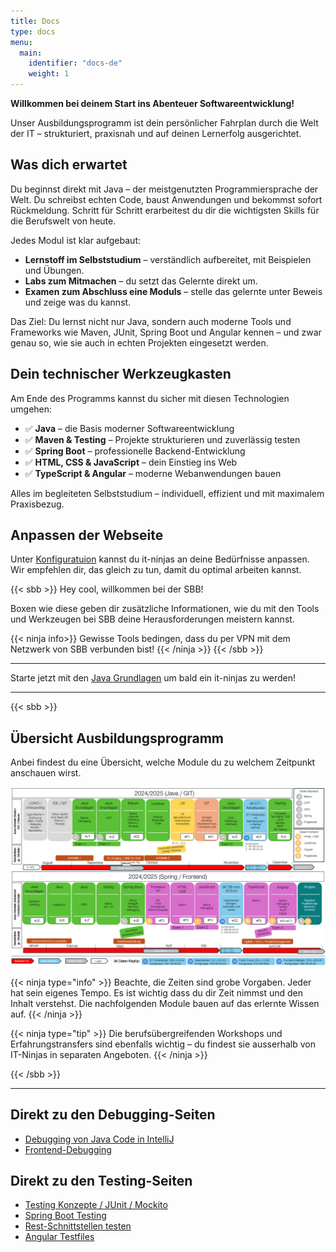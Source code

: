 ```yaml
---
title: Docs
type: docs
menu:
  main:
    identifier: "docs-de"
    weight: 1
---
```


**Willkommen bei deinem Start ins Abenteuer Softwareentwicklung!**

Unser Ausbildungsprogramm ist dein persönlicher Fahrplan durch die Welt der IT – strukturiert, praxisnah und auf deinen Lernerfolg ausgerichtet.

## Was dich erwartet

Du beginnst direkt mit Java – der meistgenutzten Programmiersprache der Welt. Du schreibst echten Code, baust Anwendungen und bekommst sofort Rückmeldung. Schritt für Schritt erarbeitest du dir die wichtigsten Skills für die Berufswelt von heute.

Jedes Modul ist klar aufgebaut:

- **Lernstoff im Selbststudium** – verständlich aufbereitet, mit Beispielen und Übungen.
- **Labs zum Mitmachen** – du setzt das Gelernte direkt um.
- **Examen zum Abschluss eine Moduls** – stelle das gelernte unter Beweis und zeige was du kannst.

Das Ziel: Du lernst nicht nur Java, sondern auch moderne Tools und Frameworks wie Maven, JUnit, Spring Boot und Angular kennen – und zwar genau so, wie sie auch in echten Projekten eingesetzt werden.

## Dein technischer Werkzeugkasten

Am Ende des Programms kannst du sicher mit diesen Technologien umgehen:

- ✅ **Java** – die Basis moderner Softwareentwicklung
- ✅ **Maven & Testing** – Projekte strukturieren und zuverlässig testen
- ✅ **Spring Boot** – professionelle Backend-Entwicklung
- ✅ **HTML, CSS & JavaScript** – dein Einstieg ins Web
- ✅ **TypeScript & Angular** – moderne Webanwendungen bauen

Alles im begleiteten Selbststudium – individuell, effizient und mit maximalem Praxisbezug.

## Anpassen der Webseite

Unter [Konfiguratuion](../config/) kannst du it-ninjas an deine Bedürfnisse anpassen. Wir empfehlen dir, das gleich zu tun, damit du optimal arbeiten kannst.

{{< sbb >}}
Hey cool, willkommen bei der SBB!

Boxen wie diese geben dir zusätzliche Informationen, wie du mit den Tools und Werkzeugen bei SBB deine Herausforderungen meistern kannst.

{{< ninja info>}}
Gewisse Tools bedingen, dass du per VPN mit dem Netzwerk von SBB verbunden bist!
{{< /ninja >}}
{{< /sbb >}}

---

Starte jetzt mit den [Java Grundlagen](./02_java/03_java-grundlagen/) um bald ein it-ninjas zu werden!

---

{{< sbb >}}

## Übersicht Ausbildungsprogramm

Anbei findest du eine Übersicht, welche Module du zu welchem Zeitpunkt anschauen wirst.

[![Ausbildungsprogramm Übersicht](../docs/overview/ausbildungsprogramm_uebersicht.png)](../docs/overview/ausbildungsprogramm_uebersicht.png)

{{< ninja type="info" >}}
Beachte, die Zeiten sind grobe Vorgaben. Jeder hat sein eigenes Tempo. Es ist wichtig dass du dir Zeit nimmst und den Inhalt verstehst. Die nachfolgenden Module bauen auf das erlernte Wissen auf.
{{< /ninja >}}

{{< ninja type="tip" >}}
Die berufsübergreifenden Workshops und Erfahrungstransfers sind ebenfalls wichtig – du findest sie ausserhalb von IT-Ninjas in separaten Angeboten.
{{< /ninja >}}

{{< /sbb >}}

---

## Direkt zu den Debugging-Seiten

- [Debugging von Java Code in IntelliJ](02_java/03_java-grundlagen/12_debugging)
- [Frontend-Debugging](03_web/03_javascript/24_debugging/)

## Direkt zu den Testing-Seiten

- [Testing Konzepte / JUnit / Mockito](02_java/08_java-testing)
- [Spring Boot Testing](02_java/12_spring-framework/10_spring-boot-testing)
- [Rest-Schnittstellen testen](02_java/12_spring-framework/09_rest-testing/)
- [Angular Testfiles](03_web/06_angular/02_7_unit-test/)
